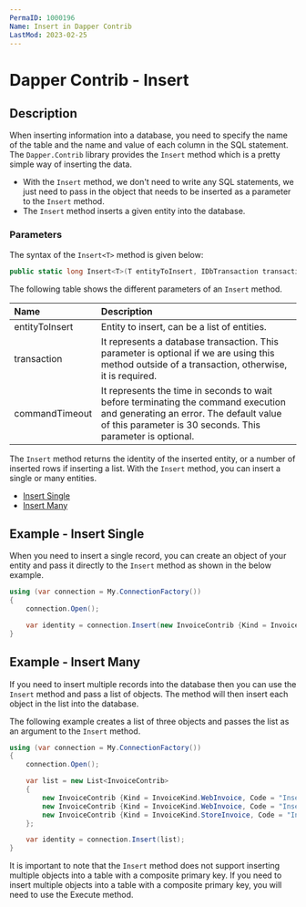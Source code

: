 ```yaml
---
PermaID: 1000196
Name: Insert in Dapper Contrib
LastMod: 2023-02-25
---
```


# Dapper Contrib - Insert

## Description

When inserting information into a database, you need to specify the name of the table and the name and value of each column in the SQL statement. The `Dapper.Contrib` library provides the `Insert` method which is a pretty simple way of inserting the data. 

 - With the `Insert` method, we don't need to write any SQL statements, we just need to pass in the object that needs to be inserted as a parameter to the `Insert` method.
 - The `Insert` method inserts a given entity into the database. 

### Parameters

The syntax of the `Insert<T>` method is given below:

```csharp
public static long Insert<T>(T entityToInsert, IDbTransaction transaction = null, int? commandTimeout = null)
```
The following table shows the different parameters of an `Insert` method.

| Name | Description |
| :--- | :---------- |
| entityToInsert | Entity to insert, can be a list of entities. |
| transaction    | It represents a database transaction. This parameter is optional if we are using this method outside of a transaction, otherwise, it is required. |
| commandTimeout | It represents the time in seconds to wait before terminating the command execution and generating an error. The default value of this parameter is 30 seconds. This parameter is optional. |

The `Insert` method returns the identity of the inserted entity, or a number of inserted rows if inserting a list. With the `Insert` method, you can insert a single or many entities.

- [Insert Single](#example---insert-single)
- [Insert Many](#example---insert-single)

## Example - Insert Single

When you need to insert a single record, you can create an object of your entity and pass it directly to the `Insert` method as shown in the below example.

```csharp
using (var connection = My.ConnectionFactory())
{
    connection.Open();

    var identity = connection.Insert(new InvoiceContrib {Kind = InvoiceKind.WebInvoice, Code = "Insert_Single_1"});
}
```

## Example - Insert Many

If you need to insert multiple records into the database then you can use the `Insert` method and pass a list of objects. The method will then insert each object in the list into the database.

The following example creates a list of three objects and passes the list as an argument to the `Insert` method.

```csharp
using (var connection = My.ConnectionFactory())
{
    connection.Open();

    var list = new List<InvoiceContrib>
    {
        new InvoiceContrib {Kind = InvoiceKind.WebInvoice, Code = "Insert_Many_1"},
        new InvoiceContrib {Kind = InvoiceKind.WebInvoice, Code = "Insert_Many_2"},
        new InvoiceContrib {Kind = InvoiceKind.StoreInvoice, Code = "Insert_Many_3"}
    };

    var identity = connection.Insert(list);
}
```

It is important to note that the `Insert` method does not support inserting multiple objects into a table with a composite primary key. If you need to insert multiple objects into a table with a composite primary key, you will need to use the Execute method.
